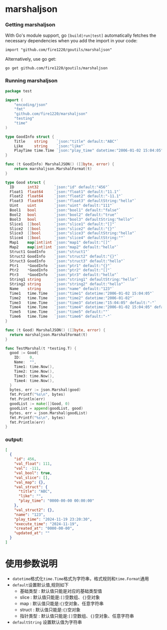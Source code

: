 # marshaljson


### Getting marshaljson
With Go's module support, go `[build|run|test]` automatically fetches the necessary dependencies when you add the import in your code:
```shell
import "github.com/fire1220/goutils/marshaljson"
```

Alternatively, use go get:

```shell
go get github.com/fire1220/goutils/marshaljson
```

### Running marshaljson

```go
package test

import (
	"encoding/json"
	"fmt"
	"github.com/fire1220/marshaljson"
	"testing"
	"time"
)

type GoodInfo struct {
	Title    string    `json:"title" default:"ABC"`
	Like     string    `json:"like"`
	PlayTime time.Time `json:"play_time" datetime:"2006-01-02 15:04:05"`
}

func (t GoodInfo) MarshalJSON() ([]byte, error) {
	return marshaljson.MarshalFormat(t)
}

type Good struct {
  ID      int32       `json:"id" default:"456"`
  Float1  float64     `json:"float1" default:"11.1"`
  Float2  float64     `json:"float2" default:"-11.1"`
  Float3  float64     `json:"float3" defaultString:"hello"`
  Uint    uint        `json:"uint" default:"111"`
  Bool1   bool        `json:"bool1" default:"false"`
  Bool2   bool        `json:"bool2" default:"true"`
  Bool3   bool        `json:"bool3" defaultString:"hello"`
  Slice1  []bool      `json:"slice1" default:"[]"`
  Slice2  []bool      `json:"slice2" default:"{}"`
  Slice3  []bool      `json:"slice3" defaultString:"hello"`
  Slice4  []bool      `json:"slice4" defaultString:""`
  Map1    map[int]int `json:"map1" default:"[]"`
  Map2    map[int]int `json:"map2" default:"hello"`
  Struct1 GoodInfo    `json:"struct1"`
  Struct2 GoodInfo    `json:"struct2" default:"{}"`
  Struct3 GoodInfo    `json:"struct3" default:"hello"`
  Ptr1    *GoodInfo   `json:"ptr1" default:"{}"`
  Ptr2    *GoodInfo   `json:"ptr2" default:"[]"`
  Ptr3    *GoodInfo   `json:"ptr3" default:"hello"`
  String1 string      `json:"string1" defaultString:"hello"`
  String2 string      `json:"string2" default:"hello"`
  Name    string      `json:"name" default:"123"`
  Time1   time.Time   `json:"time1" datetime:"2006-01-02 15:04:05"`
  Time2   time.Time   `json:"time2" datetime:"2006-01-02"`
  Time3   time.Time   `json:"time3" datetime:"15:04:05" default:"-"`
  Time4   time.Time   `json:"time4" datetime:"2006-01-02 15:04:05" default:"0000-00-00"`
  Time5   time.Time   `json:"time5" default:""`
  Time6   time.Time   `json:"time6" default:"-"`
}

func (t Good) MarshalJSON() ([]byte, error) {
  return marshaljson.MarshalFormat(t)
}

func TestMarshal(t *testing.T) {
  good := Good{
    ID:    0,
    Name:  "",
    Time1: time.Now(),
    Time2: time.Now(),
    Time3: time.Now(),
    Time4: time.Now(),
  }
  bytes, err := json.Marshal(good)
  fmt.Printf("%s\n", bytes)
  fmt.Println(err)
  goodList := make([]Good, 0)
  goodList = append(goodList, good)
  bytes, err = json.Marshal(goodList)
  fmt.Printf("%s\n", bytes)
  fmt.Println(err)
}
```
### output:
```json
[
  {
    "id": 456,
    "val_float": 111,
    "val": -111,
    "val_bool": true,
    "val_slice": [],
    "val_map": {},
    "val_struct": {
      "title": "ABC",
      "like": "",
      "play_time": "0000-00-00 00:00:00"
    },
    "val_struct2": {},
    "name": "123",
    "play_time": "2024-11-19 23:20:30",
    "execute_time": "2024-11-19",
    "created_at": "0000-00-00",
    "updated_at": ""
  }
]
```

# 使用参数说明
- `datetime`格式化`time.Time`格式为字符串，格式规则和`time.Format`通用
- `default`设置默认值,规则如下
  - 基础类型 : 默认值只能是对应的基础类型值
  - slice : 默认值只能是:`[]`空数组、`{}`空对象
  - map : 默认值只能是:`{}`空对象、任意字符串
  - struct : 默认值只能是:`{}`空对象
  - 指针类型 : 默认值只能是:`[]`空数组、`{}`空对象、任意字符串
- `defaultString` 设置默认值为字符串
